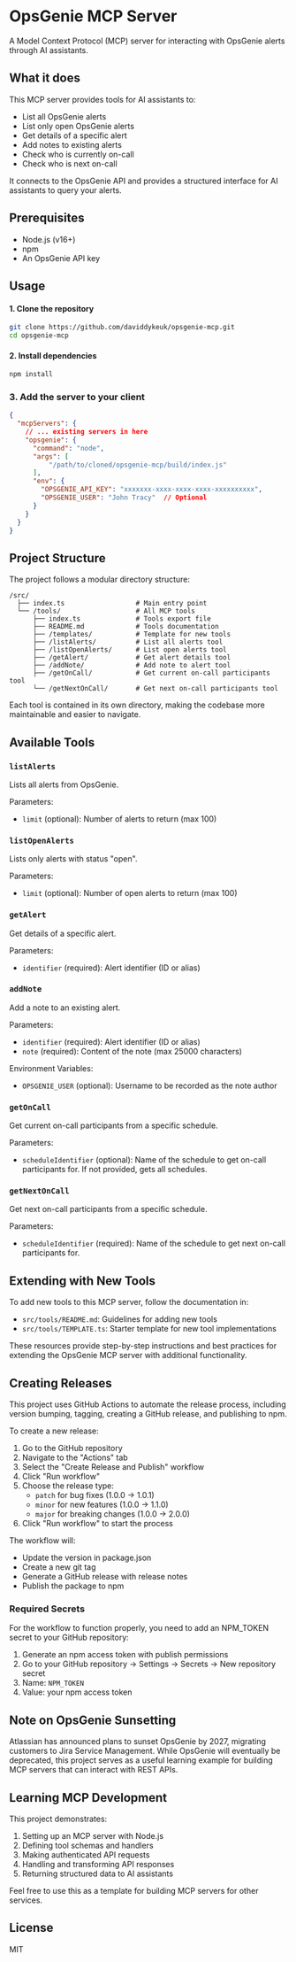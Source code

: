 # OpsGenie MCP Server

A Model Context Protocol (MCP) server for interacting with OpsGenie alerts through AI assistants.

## What it does

This MCP server provides tools for AI assistants to:

- List all OpsGenie alerts
- List only open OpsGenie alerts
- Get details of a specific alert
- Add notes to existing alerts
- Check who is currently on-call
- Check who is next on-call

It connects to the OpsGenie API and provides a structured interface for AI assistants to query your alerts.

## Prerequisites

- Node.js (v16+)
- npm
- An OpsGenie API key

## Usage

#### 1. Clone the repository

```bash
git clone https://github.com/daviddykeuk/opsgenie-mcp.git
cd opsgenie-mcp
```

#### 2. Install dependencies

```bash
npm install
```

### 3. Add the server to your client
```json
{
  "mcpServers": {
    // ... existing servers in here
    "opsgenie": {
      "command": "node",
      "args": [
          "/path/to/cloned/opsgenie-mcp/build/index.js"
      ],
      "env": {
        "OPSGENIE_API_KEY": "xxxxxxx-xxxx-xxxx-xxxx-xxxxxxxxxx",
        "OPSGENIE_USER": "John Tracy"  // Optional
      }
    }
  }
}
```


## Project Structure

The project follows a modular directory structure:

```
/src/
  ├── index.ts                  # Main entry point
  └── /tools/                   # All MCP tools
      ├── index.ts              # Tools export file
      ├── README.md             # Tools documentation
      ├── /templates/           # Template for new tools
      ├── /listAlerts/          # List all alerts tool
      ├── /listOpenAlerts/      # List open alerts tool
      ├── /getAlert/            # Get alert details tool
      ├── /addNote/             # Add note to alert tool
      ├── /getOnCall/           # Get current on-call participants tool
      └── /getNextOnCall/       # Get next on-call participants tool
```

Each tool is contained in its own directory, making the codebase more maintainable and easier to navigate.

## Available Tools

### `listAlerts`

Lists all alerts from OpsGenie.

Parameters:
- `limit` (optional): Number of alerts to return (max 100)

### `listOpenAlerts`

Lists only alerts with status "open".

Parameters:
- `limit` (optional): Number of open alerts to return (max 100)

### `getAlert`

Get details of a specific alert.

Parameters:
- `identifier` (required): Alert identifier (ID or alias)

### `addNote`

Add a note to an existing alert.

Parameters:
- `identifier` (required): Alert identifier (ID or alias)
- `note` (required): Content of the note (max 25000 characters)

Environment Variables:
- `OPSGENIE_USER` (optional): Username to be recorded as the note author

### `getOnCall`

Get current on-call participants from a specific schedule.

Parameters:
- `scheduleIdentifier` (optional): Name of the schedule to get on-call participants for. If not provided, gets all schedules.

### `getNextOnCall`

Get next on-call participants from a specific schedule.

Parameters:
- `scheduleIdentifier` (required): Name of the schedule to get next on-call participants for.

## Extending with New Tools

To add new tools to this MCP server, follow the documentation in:

- `src/tools/README.md`: Guidelines for adding new tools
- `src/tools/TEMPLATE.ts`: Starter template for new tool implementations

These resources provide step-by-step instructions and best practices for extending the OpsGenie MCP server with additional functionality.

## Creating Releases

This project uses GitHub Actions to automate the release process, including version bumping, tagging, creating a GitHub release, and publishing to npm.

To create a new release:

1. Go to the GitHub repository
2. Navigate to the "Actions" tab
3. Select the "Create Release and Publish" workflow
4. Click "Run workflow"
5. Choose the release type:
   - `patch` for bug fixes (1.0.0 → 1.0.1)
   - `minor` for new features (1.0.0 → 1.1.0)
   - `major` for breaking changes (1.0.0 → 2.0.0)
6. Click "Run workflow" to start the process

The workflow will:
- Update the version in package.json
- Create a new git tag
- Generate a GitHub release with release notes
- Publish the package to npm

### Required Secrets

For the workflow to function properly, you need to add an NPM_TOKEN secret to your GitHub repository:

1. Generate an npm access token with publish permissions
2. Go to your GitHub repository → Settings → Secrets → New repository secret
3. Name: `NPM_TOKEN`
4. Value: your npm access token

## Note on OpsGenie Sunsetting

Atlassian has announced plans to sunset OpsGenie by 2027, migrating customers to Jira Service Management. While OpsGenie will eventually be deprecated, this project serves as a useful learning example for building MCP servers that can interact with REST APIs.

## Learning MCP Development

This project demonstrates:

1. Setting up an MCP server with Node.js
2. Defining tool schemas and handlers
3. Making authenticated API requests
4. Handling and transforming API responses
5. Returning structured data to AI assistants

Feel free to use this as a template for building MCP servers for other services.

## License

MIT 